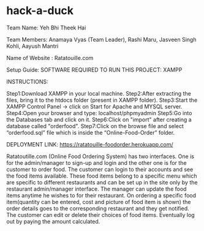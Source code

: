 # hack-a-duck

Team Name: Yeh Bhi Theek Hai

Team Members: 
 Anamaya Vyas (Team Leader), 
 Rashi Maru,
 Jasveen Singh Kohli,
 Aayush Mantri

Name of Website : Ratatouille.com

Setup Guide:
SOFTWARE REQUIRED TO RUN THIS PROJECT:
XAMPP

INSTRUCTIONS:

Step1:Download XAMPP in your local machine.
Step2:After extracting the files, bring it to the htdocs folder (present in XAMPP folder).
Step3:Start the XAMPP Control Panel -> click on Start for Apache and MYSQL server.
Step4:Open your browser and type: localhost/phpmyadmin
Step5:Go into the Databases tab and click on it.
Step6:Click on "import" after creating a database called "orderfood".
Step7:Click on the browse file and select “orderfood.sql” file which is inside the “Online-Food-Order” folder.

DEPLOYMENT LINK:
https://ratatouille-foodorder.herokuapp.com/

Ratatoutille.com (Online Food Ordering System) has two interfaces. One is for the admin/manager to sign-up and login and the other one is for the customer to order food. The customer can login to their accounts and see the food items available. These food items belong to a specific menu which are specific to different restaurants and can be set up in the site only by the restaurant admin/manager interface. The manager can update the food items anytime he wishes to for their restaurant. On ordering a specific food item(quantity can be entered, cost and picture of food item is shown) the order details goes to the corresponding restaurant and they get notified. The customer can edit or delete their choices of food items. Eventually log out by paying the amount calculated.



